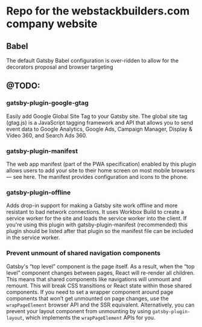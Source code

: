 # Repo for the webstackbuilders.com company website

## Babel

The default Gatsby Babel configuration is over-ridden to allow for the decorators proposal and browser targeting

## @TODO:

### gatsby-plugin-google-gtag

Easily add Google Global Site Tag to your Gatsby site. The global site tag (gtag.js) is a JavaScript tagging framework and API that allows you to send event data to Google Analytics, Google Ads, Campaign Manager, Display & Video 360, and Search Ads 360.

### gatsby-plugin-manifest

The web app manifest (part of the PWA specification) enabled by this plugin allows users to add your site to their home screen on most mobile browsers — see here. The manifest provides configuration and icons to the phone.

### gatsby-plugin-offline

Adds drop-in support for making a Gatsby site work offline and more resistant to bad network connections. It uses Workbox Build to create a service worker for the site and loads the service worker into the client. If you're using this plugin with gatsby-plugin-manifest (recommended) this plugin should be listed after that plugin so the manifest file can be included in the service worker.

### Prevent unmount of shared navigation components

Gatsby's “top level” component is the page itself. As a result, when the “top level” component changes between pages, React will re-render all children. This means that shared components like navigations will unmount and remount. This will break CSS transitions or React state within those shared components. If you need to set a wrapper component around page components that won’t get unmounted on page changes, use the `wrapPageElement` browser API and the SSR equivalent. Alternatively, you can prevent your layout component from unmounting by using `gatsby-plugin-layout`, which implements the `wrapPageElement` APIs for you.
